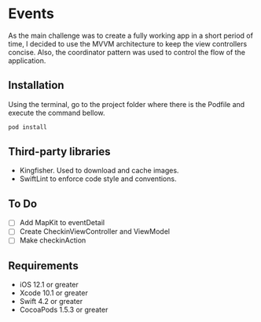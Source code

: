 # Events

As the main challenge was to create a fully working app in a short period of time, I decided to use the MVVM architecture to keep the view controllers concise. Also, the coordinator pattern was used to control the flow of the application.

## Installation

Using the terminal, go to the project folder where there is the Podfile and execute the command bellow.
``` sh
pod install
```
## Third-party libraries
- Kingfisher. Used to download and cache images.
- SwiftLint to enforce code style and conventions.

## To Do
- [ ] Add MapKit to eventDetail
- [ ] Create CheckinViewController and ViewModel
- [ ] Make checkinAction

## Requirements
- iOS 12.1 or greater
- Xcode 10.1 or greater
- Swift 4.2 or greater 
- CocoaPods 1.5.3 or greater


